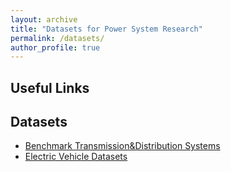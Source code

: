 ```yaml
---
layout: archive
title: "Datasets for Power System Research"
permalink: /datasets/
author_profile: true
---
```


## Useful Links

## Datasets
- [Benchmark Transmission&Distribution Systems](/testcase/)
- [Electric Vehicle Datasets](/evdata)